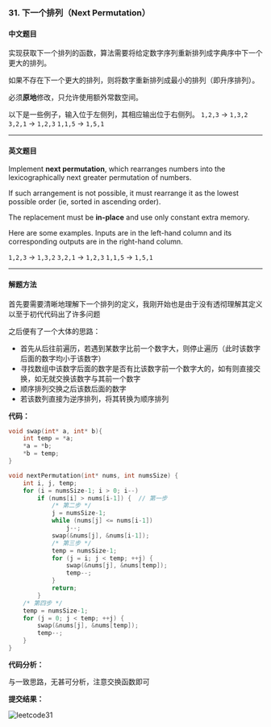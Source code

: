 ### 31. 下一个排列（Next Permutation）

#### 中文题目

实现获取下一个排列的函数，算法需要将给定数字序列重新排列成字典序中下一个更大的排列。

如果不存在下一个更大的排列，则将数字重新排列成最小的排列（即升序排列）。

必须**原地**修改，只允许使用额外常数空间。

以下是一些例子，输入位于左侧列，其相应输出位于右侧列。
 `1,2,3` → `1,3,2`
 `3,2,1` → `1,2,3`
 `1,1,5` → `1,5,1`

------

#### 英文题目

Implement **next permutation**, which rearranges numbers into the lexicographically next greater permutation of numbers.

If such arrangement is not possible, it must rearrange it as the lowest possible order (ie, sorted in ascending order).

The replacement must be **in-place** and use only constant extra memory.

Here are some examples. Inputs are in the left-hand column and its corresponding outputs are in the right-hand column.

`1,2,3` → `1,3,2`
`3,2,1` → `1,2,3`
`1,1,5` → `1,5,1`

------

#### 解题方法

首先要需要清晰地理解下一个排列的定义，我刚开始也是由于没有透彻理解其定义以至于初代代码出了许多问题

之后便有了一个大体的思路：

- 首先从后往前遍历，若遇到某数字比前一个数字大，则停止遍历（此时该数字后面的数字均小于该数字）
- 寻找数组中该数字后面的数字是否有比该数字前一个数字大的，如有则直接交换，如无就交换该数字与其前一个数字
- 顺序排列交换之后该数后面的数字
- 若该数列直接为逆序排列，将其转换为顺序排列

**代码：**

```c
void swap(int* a, int* b){
    int temp = *a;
    *a = *b;
    *b = temp;
}

void nextPermutation(int* nums, int numsSize) {
    int i, j, temp;
    for (i = numsSize-1; i > 0; i--)
        if (nums[i] > nums[i-1]) {	// 第一步
            /* 第二步 */
            j = numsSize-1;
            while (nums[j] <= nums[i-1])
                j--;
            swap(&nums[j], &nums[i-1]);
            /* 第三步 */
            temp = numsSize-1;
            for (j = i; j < temp; ++j) {
                swap(&nums[j], &nums[temp]);
                temp--;
            }
            return;
        }
	/* 第四步 */
    temp = numsSize-1;
    for (j = 0; j < temp; ++j) {
        swap(&nums[j], &nums[temp]);
        temp--;
    }
}
```

**代码分析：**

与一致思路，无甚可分析，注意交换函数即可

**提交结果：**

![leetcode31](F:\LeetCode题解\week1\图片\leetcode31.png)

